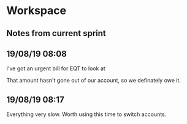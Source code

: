 # Workspace 
##  Notes from current sprint 


## 19/08/19 08:08 
I've got an urgent bill for EQT to look at 

That amount hasn't gone out of our account, so we definately owe it. 

## 19/08/19 08:17 
Everything very slow. Worth using this time to switch accounts. 











